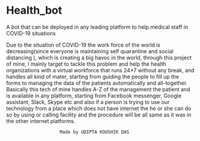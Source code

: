 # Health_bot
A bot that can be deployed in any leading platform to help medical staff in COVID-19 situations

Due to the situation of COVID-19 the work force of the world is decreasing(since everyone is maintaining self quarantine and social distancing ), which is creating a big havoc in the world, through this project of mine, I mainly target to tackle this problem and help the health organizations with a virtual workforce that runs 24*7 without any break, and handles all kind of mater, starting from guiding the people to fill up the forms to managing the data of the patients automatically and all-together. Basically this tech of mine handles A-Z of the management the patient and is available in any platform, starting from Facebook messenger, Google assistant, Slack, Skype etc and also if a person is trying to use our technology from a place which does not have internet the he or she can do so by using or calling facility and the procedure will be all same as it was in the other internet platforms.


						Made by UDIPTA KOUSHIK DAS
